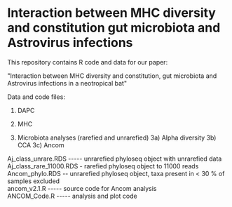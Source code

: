 # Interaction between MHC diversity and constitution gut microbiota and Astrovirus infections
This repository contains R code and data for our paper: 

"Interaction between MHC diversity and constitution, gut microbiota and Astrovirus infections in a neotropical bat"



Data and code files:

1) DAPC 


2) MHC


3) Microbiota analyses (rarefied and unrarefied)
3a) Alpha diversity
3b) CCA
3c) Ancom

Aj_class_unrare.RDS ----- unrarefied phyloseq object with unrarefied data <br>
Aj_class_rare_11000.RDS - rarefied phyloseq object to 11000 reads <br>
Ancom_phylo.RDS -- unrarefied phyloseq object, taxa present in < 30 %  of samples excluded <br>
ancom_v2.1.R ----- source code for Ancom analysis <br>
ANCOM_Code.R ----- analysis and plot code <br>
